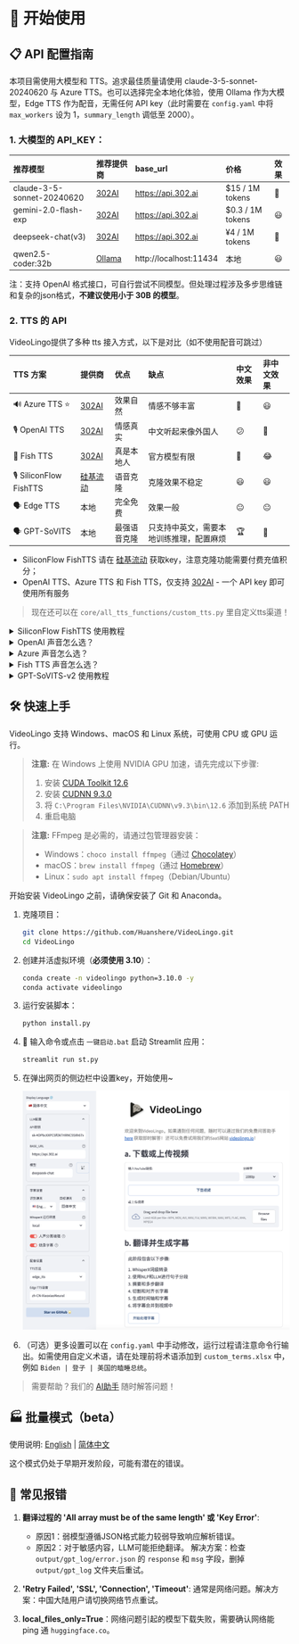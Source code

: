# 🚀 开始使用

## 📋 API 配置指南
本项目需使用大模型和 TTS。追求最佳质量请使用 claude-3-5-sonnet-20240620 与 Azure TTS。也可以选择完全本地化体验，使用 Ollama 作为大模型，Edge TTS 作为配音，无需任何 API key（此时需要在 `config.yaml` 中将 `max_workers` 设为 1，`summary_length` 调低至 2000）。

### 1. **大模型的 API_KEY**：

| 推荐模型 | 推荐提供商 | base_url | 价格 | 效果 |
|:-----|:---------|:---------|:-----|:---------|
| claude-3-5-sonnet-20240620 | [302AI](https://gpt302.saaslink.net/C2oHR9) | https://api.302.ai | $15 / 1M tokens | 🤩 |
| gemini-2.0-flash-exp | [302AI](https://gpt302.saaslink.net/C2oHR9) | https://api.302.ai | $0.3 / 1M tokens | 😃 |
| deepseek-chat(v3) | [302AI](https://gpt302.saaslink.net/C2oHR9) | https://api.302.ai | ¥4 / 1M tokens | 🥳 |
| qwen2.5-coder:32b | [Ollama](https://ollama.ai) | http://localhost:11434 | 本地 | 😃 |

注：支持 OpenAI 格式接口，可自行尝试不同模型。但处理过程涉及多步思维链和复杂的json格式，**不建议使用小于 30B 的模型**。

### 2. **TTS 的 API**
VideoLingo提供了多种 tts 接入方式，以下是对比（如不使用配音可跳过）

| TTS 方案 | 提供商 | 优点 | 缺点 | 中文效果 | 非中文效果 |
|:---------|:---------|:-----|:-----|:---------|:-----------|
| 🔊 Azure TTS ⭐ | [302AI](https://gpt302.saaslink.net/C2oHR9) | 效果自然 | 情感不够丰富 | 🤩 | 😃 |
| 🎙️ OpenAI TTS | [302AI](https://gpt302.saaslink.net/C2oHR9) | 情感真实 | 中文听起来像外国人 | 😕 | 🤩 |
| 🎤 Fish TTS | [302AI](https://gpt302.saaslink.net/C2oHR9) | 真是本地人 | 官方模型有限 | 🤩 | 😂 |
| 🎙️ SiliconFlow FishTTS | [硅基流动](https://cloud.siliconflow.cn/i/ttKDEsxE) | 语音克隆 | 克隆效果不稳定 | 😃 | 😃 |
| 🗣 Edge TTS | 本地 | 完全免费 | 效果一般 | 😐 | 😐 |
| 🗣️ GPT-SoVITS | 本地 | 最强语音克隆 | 只支持中英文，需要本地训练推理，配置麻烦 | 🏆 | 🚫 |

- SiliconFlow FishTTS 请在 [硅基流动](https://cloud.siliconflow.cn/i/ttKDEsxE) 获取key，注意克隆功能需要付费充值积分；
- OpenAI TTS、Azure TTS 和 Fish TTS，仅支持 [302AI](https://gpt302.saaslink.net/C2oHR9) - 一个 API key 即可使用所有服务
> 现在还可以在 `core/all_tts_functions/custom_tts.py` 里自定义tts渠道！

<details>
<summary>SiliconFlow FishTTS 使用教程</summary>

目前支持 3 种模式：

1. `preset`: 使用固定音色，可以在 [官网Playground](https://cloud.siliconflow.cn/playground/text-to-speech/17885302608) 试听，默认 `anna`。
2. `clone(stable)`: 对应 fishtts api 的 `custom`，使用一段上传音频的音色，会自动采集视频前十秒声音作为音色使用，音色一致性更好。
3. `clone(dynamic)`: 对应 fishtts api 的 `dynamic`，在 tts 过程使用每一句作为参考音频，可能出现音色不一致，但效果更好。

</details>

<details>
<summary>OpenAI 声音怎么选？</summary>

声音列表可以在 [官网](https://platform.openai.com/docs/guides/text-to-speech/voice-options) 找到，例如 `alloy`, `echo`, `nova`等，在 `config.yaml` 中修改 `openai_tts.voice` 即可。

</details>
<details>
<summary>Azure 声音怎么选？</summary>

建议在 [在线体验](https://speech.microsoft.com/portal/voicegallery) 中试听选择你想要的声音，在右边的代码中可以找到该声音对应的代号，例如 `zh-CN-XiaoxiaoMultilingualNeural`

</details>

<details>
<summary>Fish TTS 声音怎么选？</summary>

前往 [官网](https://fish.audio/zh-CN/) 中试听选择你想要的声音，在 URL 中可以找到该声音对应的代号，例如丁真是 `54a5170264694bfc8e9ad98df7bd89c3`，热门的几种声音已添加在 `config.yaml` 中。如需使用其他声音，请在 `config.yaml` 中修改 `fish_tts.character_id_dict` 字典。

</details>

<details>
<summary>GPT-SoVITS-v2 使用教程</summary>

1. 前往 [官方的语雀文档](https://www.yuque.com/baicaigongchang1145haoyuangong/ib3g1e/dkxgpiy9zb96hob4#KTvnO) 查看配置要求并下载整合包。

2. 将 `GPT-SoVITS-v2-xxx` 与 `VideoLingo` 放在同一个目录下。**注意是两文件夹并列。**

3. 选择以下任一方式配置模型：

   a. 自训练模型：
   - 训练好模型后， `GPT-SoVITS-v2-xxx\GPT_SoVITS\configs` 下的 `tts_infer.yaml` 已自动填写好你的模型地址，将其复制并重命名为 `你喜欢的英文角色名.yaml`
   - 在和 `yaml` 文件同个目录下，放入后续使用的参考音，命名为 `你喜欢的英文角色名_参考音频的文字内容.wav` 或 `.mp3`，例如 `Huanyuv2_你好，这是一条测试音频.wav`
   - 在 VideoLingo 网页的侧边栏中，将 `GPT-SoVITS 角色` 配置为 `你喜欢的英文角色名`。

   b. 使用预训练模型：
   - 从 [这里](https://vip.123pan.cn/1817874751/8137723) 下载我的模型，解压后覆盖到 `GPT-SoVITS-v2-xxx`。
   - 在 `GPT-SoVITS 角色` 配置为 `Huanyuv2`。

   c. 使用其他训练好的模型：
   - 将 `xxx.ckpt` 模型文件放在 `GPT_weights_v2` 文件夹下，将 `xxx.pth` 模型文件放在 `SoVITS_weights_v2` 文件夹下。
   - 参考方法 a，重命名 `tts_infer.yaml` 文件，并修改文件中的 `custom` 部分的 `t2s_weights_path` 和 `vits_weights_path` 指向你的模型，例如：
  
      ```yaml
      # 示例 法 b 的配置：
      t2s_weights_path: GPT_weights_v2/Huanyu_v2-e10.ckpt
      version: v2
      vits_weights_path: SoVITS_weights_v2/Huanyu_v2_e10_s150.pth
      ```
   - 参考方法 a，在和 `yaml` 文件同个目录下，放入后续使用的参考音频，命名为 `你喜欢的英文角色名_参考音频的文字内容.wav` 或 `.mp3`，例如 `Huanyuv2_你好，这是一条测试音频.wav`，程序会自动识别并使用。
   - ⚠️ 警告：**请使用英文命名 `角色名`** ，否则会出现错误。 `参考音频的文字内容` 可以使用中文。目前仍处于测试版，可能产生报错。


   ```
   # 期望的目录结构：
   .
   ├── VideoLingo
   │   └── ...
   └── GPT-SoVITS-v2-xxx
       ├── GPT_SoVITS
       │   └── configs
       │       ├── tts_infer.yaml
       │       ├── 你喜欢的英文角色名.yaml
       │       └── 你喜欢的英文角色名_参考音频的文字内容.wav
       ├── GPT_weights_v2
       │   └── [你的GPT模型文件]
       └── SoVITS_weights_v2
           └── [你的SoVITS模型文件]
   ```
        
配置完成后，注意在网页侧边栏选择 `参考音频模式`（具体原理可以参考语雀文档），VideoLingo 在配音步骤时会自动在弹出的命令行中打开 GPT-SoVITS 的推理 API 端口，配音完成后可手动关闭。注意，此方法的稳定性取决于选择的底模。</details>

## 🛠️ 快速上手

VideoLingo 支持 Windows、macOS 和 Linux 系统，可使用 CPU 或 GPU 运行。

> **注意:** 在 Windows 上使用 NVIDIA GPU 加速，请先完成以下步骤:
> 1. 安装 [CUDA Toolkit 12.6](https://developer.download.nvidia.com/compute/cuda/12.6.0/local_installers/cuda_12.6.0_560.76_windows.exe)
> 2. 安装 [CUDNN 9.3.0](https://developer.download.nvidia.com/compute/cudnn/9.3.0/local_installers/cudnn_9.3.0_windows.exe)
> 3. 将 `C:\Program Files\NVIDIA\CUDNN\v9.3\bin\12.6` 添加到系统 PATH
> 4. 重启电脑

> **注意:** FFmpeg 是必需的，请通过包管理器安装：
> - Windows：```choco install ffmpeg```（通过 [Chocolatey](https://chocolatey.org/)）
> - macOS：```brew install ffmpeg```（通过 [Homebrew](https://brew.sh/)）
> - Linux：```sudo apt install ffmpeg```（Debian/Ubuntu）

开始安装 VideoLingo 之前，请确保安装了 Git 和 Anaconda。

1. 克隆项目：
   ```bash
   git clone https://github.com/Huanshere/VideoLingo.git
   cd VideoLingo
   ```

2. 创建并活虚拟环境（**必须使用 3.10**）：
   ```bash
   conda create -n videolingo python=3.10.0 -y
   conda activate videolingo
   ```

3. 运行安装脚本：
   ```bash
   python install.py
   ```

4. 🎉 输入命令或点击 `一键启动.bat` 启动 Streamlit 应用：
   ```bash
   streamlit run st.py
   ```

5. 在弹出网页的侧边栏中设置key，开始使用~

   ![tutorial](./zh_page.png)

6. （可选）更多设置可以在 `config.yaml` 中手动修改，运行过程请注意命令行输出。如需使用自定义术语，请在处理前将术语添加到 `custom_terms.xlsx` 中，例如 `Biden | 登子 | 美国的瞌睡总统`。

> 需要帮助？我们的 [AI助手](https://share.fastgpt.in/chat/share?shareId=066w11n3r9aq6879r4z0v9rh) 随时解答问题！


## 🏭 批量模式（beta）

使用说明: [English](/batch/README.md) | [简体中文](/batch/README.zh.md)

这个模式仍处于早期开发阶段，可能有潜在的错误。

## 🚨 常见报错

1. **翻译过程的 'All array must be of the same length' 或 'Key Error'**: 
   - 原因1：弱模型遵循JSON格式能力较弱导致响应解析错误。
   - 原因2：对于敏感内容，LLM可能拒绝翻译。
   解决方案：检查 `output/gpt_log/error.json` 的 `response` 和 `msg` 字段，删掉 `output/gpt_log` 文件夹后重试。

2. **'Retry Failed', 'SSL', 'Connection', 'Timeout'**: 通常是网络问题。解决方案：中国大陆用户请切换网络节点重试。

3. **local_files_only=True**：网络问题引起的模型下载失败，需要确认网络能 ping 通 `huggingface.co`。